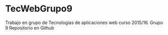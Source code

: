 # TecWebGrupo9
Trabajo en grupo de Tecnologías de aplicaciones web curso 2015/16. Grupo 9
Repositorio en Github
